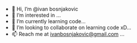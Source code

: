 - 👋 Hi, I’m @ivan bosnjakovic
- 👀 I’m interested in ...
- 🌱 I’m currently learning code...
- 💞️ I’m looking to collaborate on learning code xD...
- 📫 Reach me at ivanbosnjakovic@gmail.com  ...


<!---
ivanbosnjakovic/ivanbosnjakovic is a ✨ special ✨ repository because its `README.md` (this file) appears on your GitHub profile.
You can click the Preview link to take a look at your changes.
--->
